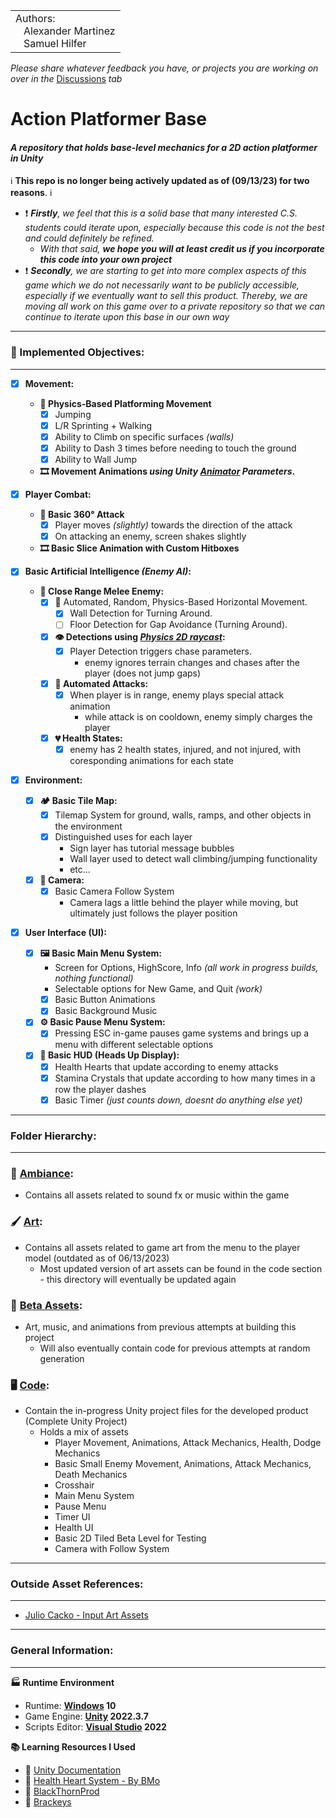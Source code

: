 
<table>
  <tr>
    <td>Authors:<br>
      &nbsp;&nbsp;&nbsp;Alexander Martinez<br>
      &nbsp;&nbsp;&nbsp;Samuel Hilfer</td>
  </tr>
</table>

_Please share whatever feedback you have, or projects you are working on over in the_ [Discussions](https://github.com/GrowingPaigns/15-Minutes-From-Jupiter/discussions) _tab_

# Action Platformer Base

#### *A repository that holds base-level mechanics for a 2D action platformer in Unity*

:information_source: **This repo is no longer being actively updated as of (09/13/23) for two reasons**. :information_source:
- ❗ _**Firstly**, we feel that this is a solid base that many interested C.S. students could iterate upon, especially because this code is not the best and could definitely be refined._
    - _With that said, **we hope you will at least credit us if you incorporate this code into your own project**_
- ❗ _**Secondly**, we are starting to get into more complex aspects of this game which we do not necessarily want to be publicly accessible, especially if we eventually want to sell this product. Thereby, we are moving all work on this game over to a private repository so that we can continue to iterate upon this base in our own way_

---      
### 🎯 Implemented Objectives:
---
- [x] **Movement:**
  - **🏃 Physics-Based Platforming Movement**
    - [X] Jumping
    - [X] L/R Sprinting + Walking
    - [X] Ability to Climb on specific surfaces _(walls)_
    - [X] Ability to Dash 3 times before needing to touch the ground
    - [X] Ability to Wall Jump     
  - **🎞️ Movement Animations _using Unity [Animator](https://docs.unity3d.com/Manual/AnimatorWindow.html) Parameters_.**

- [x] **Player Combat:**
    - **🏹 Basic 360° Attack**
      - [X] Player moves _(slightly)_ towards the direction of the attack
      - [X] On attacking an enemy, screen shakes slightly 
    - **🎞️ Basic Slice Animation with Custom Hitboxes**

- [x] **Basic Artificial Intelligence _(Enemy AI)_:**
    - **👿 Close Range Melee Enemy:**
        - [x] 🏃 Automated, Random, Physics-Based Horizontal Movement.
          - [x] Wall Detection for Turning Around.
          - [ ] Floor Detection for Gap Avoidance (Turning Around).
        - [x] **👁️ Detections using _[Physics 2D raycast](https://docs.unity3d.com/ScriptReference/Physics2D.Raycast.html)_:**
          - [x] Player Detection triggers chase parameters.
            - enemy ignores terrain changes and chases after the player (does not jump gaps) 
        - [x] **🏹 Automated Attacks:**
          - [X] When player is in range, enemy plays special attack animation
            - while attack is on cooldown, enemy simply charges the player
        - [x] **💔 Health States:**
          - [X] enemy has 2 health states, injured, and not injured, with coresponding animations for each state 

- [x] **Environment:**
  - [X] **🏕️ Basic Tile Map:**
    - [X] Tilemap System for ground, walls, ramps, and other objects in the environment
    - [X] Distinguished uses for each layer
      - Sign layer has tutorial message bubbles
      - Wall layer used to detect wall climbing/jumping functionality
      - etc...
   - [x] **🎥 Camera:**
     - [X] Basic Camera Follow System
       - Camera lags a little behind the player while moving, but ultimately just follows the player position   

- [X] **User Interface (UI):**
  - [X] **🖼️ Basic Main Menu System:**
    - Screen for Options, HighScore, Info _(all work in progress builds, nothing functional)_
    - Selectable options for New Game, and Quit _(work)_
    - [X] Basic Button Animations
    - [X] Basic Background Music
  - [X] **⚙️ Basic Pause Menu System:**
    - [X] Pressing ESC in-game pauses game systems and brings up a menu with different selectable options
  - [X] **🔲 Basic HUD (Heads Up Display):**
    - [X] Health Hearts that update according to enemy attacks
    - [X] Stamina Crystals that update according to how many times in a row the player dashes
    - [X] Basic Timer _(just counts down, doesnt do anything else yet)_ 
---
### Folder Hierarchy: 
---
### 🎵 [Ambiance](https://github.com/GrowingPaigns/15-Minutes-From-Jupiter/tree/main/Ambiance): 
- Contains all assets related to sound fx or music within the game

### 🖌️ [Art](https://github.com/GrowingPaigns/15-Minutes-From-Jupiter/tree/main/Art):
- Contains all assets related to game art from the menu to the player model (outdated as of 06/13/2023)
    - Most updated version of art assets can be found in the code section - this directory will eventually be updated again 

### 💽 [Beta Assets](https://github.com/GrowingPaigns/15-Minutes-From-Jupiter/tree/main/Beta%20Assets):
- Art, music, and animations from previous attempts at building this project
    - Will also eventually contain code for previous attempts at random generation

### 🖥️ [Code](https://github.com/GrowingPaigns/15-Minutes-From-Jupiter/tree/main/Code):
- Contain the in-progress Unity project files for the developed product (Complete Unity Project)
    - Holds a mix of assets
        - Player Movement, Animations, Attack Mechanics, Health, Dodge Mechanics
        - Basic Small Enemy Movement, Animations, Attack Mechanics, Death Mechanics
        - Crosshair
        - Main Menu System
        - Pause Menu
        - Timer UI
        - Health UI
        - Basic 2D Tiled Beta Level for Testing
        - Camera with Follow System 
---      
### Outside Asset References:
---
- [Julio Cacko - Input Art Assets](https://juliocacko.itch.io/free-input-prompts) 

---      
### General Information:
---

**🏭 Runtime Environment**

- Runtime: **[Windows](https://www.microsoft.com/en-us/windows) 10**
- Game Engine: **[Unity](https://unity.com/releases/editor/whats-new/2022.3.7) 2022.3.7**
- Scripts Editor: **[Visual Studio](https://visualstudio.microsoft.com) 2022**

**📚 Learning Resources I Used**

- 📕 [Unity Documentation](https://docs.unity.com)
- 📼 [Health Heart System - By BMo](https://www.youtube.com/watch?v=5NViMw-ALAo)
- 📼 [BlackThornProd](https://www.youtube.com/@Blackthornprod)
- 📼 [Brackeys](https://www.youtube.com/@Brackeys)
